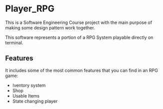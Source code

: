 # Player_RPG
This is a Software Engineering Course project with the main purpose of making some design pattern work together.

This software represents a portion of a RPG System playable directly on terminal.

## Features
It includes some of the most common features that you can find in an RPG game:
- Iventory system 
- Shop
- Usable Items 
- State changing player
